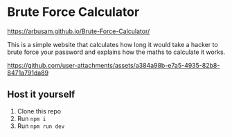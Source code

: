 # Brute Force Calculator
https://arbusam.github.io/Brute-Force-Calculator/

This is a simple website that calculates how long it would take a hacker to brute force your password and explains how the maths to calculate it works.

https://github.com/user-attachments/assets/a384a98b-e7a5-4935-82b8-8471a791da89

## Host it yourself
1. Clone this repo
2. Run `npm i`
3. Run `npm run dev`
